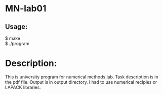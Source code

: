 # MN-lab01
## Usage:
$ make <br />
$ ./program  <br />

# Description:
This is university program for numerical methods lab. Task description is in the pdf file. Output is in output directory. I had to use numerical recipies or LAPACK libraries.

